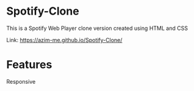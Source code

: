 # Spotify-Clone
This is a Spotify Web Player clone version created using HTML and CSS

Link: https://azim-me.github.io/Spotify-Clone/

# Features
Responsive
